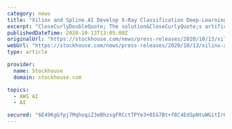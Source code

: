 ```yaml
---
category: news
title: "Xilinx and Spline.AI Develop X-Ray Classification Deep-Learning Model and Reference Design on AWS"
excerpt: "CloseCurlyDoubleQuote; The solution&CloseCurlyQuote;s artificial intelligence (AI) model is trained using Amazon SageMaker and is deployed from cloud to edge using AWS IoT Greengrass, enabling remote machine learning (ML) model updates, geographically ..."
publishedDateTime: 2020-10-13T13:05:00Z
originalUrl: "https://stockhouse.com/news/press-releases/2020/10/13/xilinx-and-spline-ai-develop-x-ray-classification-deep-learning-model-and"
webUrl: "https://stockhouse.com/news/press-releases/2020/10/13/xilinx-and-spline-ai-develop-x-ray-classification-deep-learning-model-and"
type: article

provider:
  name: Stockhouse
  domain: stockhouse.com

topics:
  - AWS AI
  - AI

secured: "6E49KgGfpj7MqhoqiZ3eBhzxgFRCctTPYe3+0IG7Bt+f8C4EdSpNtuWGitIrO70BTkKaOsbUOhPd/RCFDswO9Oddrfu3VQ+oQyyS6b1LCDCk6eCm26u5el8nsjL3Vply8q+AsO7emelJgvrTkVZUSk9BgrAHbsO4DwSIC6XfWDJ3C8VgP/blBkuK8W7IQOMADsElBPQ4AtR6E0oeZ9LVltbo7bGt4aRFLLWYkhTBZPaPodUnTQULGQPjPDIunsjQYzNiPuLPqYZa6ERSQbnLxQg7TVMOyTmPY/xw/QGqwNYmFVAmEn2weRtMTaxpd6ponXGe6futwM89BRZ9VcZ9yQkYi+F/1w6OUsktORUnjMM=;Xbht7b+qcU0rbp9FgUiTRw=="
---
```


